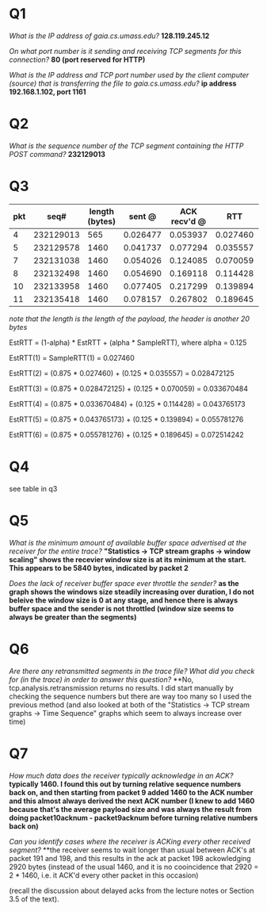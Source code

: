# Q1

*What is the IP address of gaia.cs.umass.edu?* 
**128.119.245.12**

*On what port number is it sending and receiving TCP segments for this connection?* 
**80 (port reserved for HTTP)**

*What is the IP address and TCP port number used by the client computer (source) that is transferring the file to gaia.cs.umass.edu?* 
**ip address 192.168.1.102, port 1161**

# Q2

*What is the sequence number of the TCP segment containing the HTTP POST command?* 
**232129013**

# Q3

| pkt | seq#      | length (bytes) | sent @   | ACK recv'd @ | RTT      | EstRTT      |
|-----|-----------|----------------|----------|--------------|----------|-------------|
| 4   | 232129013 | 565            | 0.026477 | 0.053937     | 0.027460 | 0.027460    |
| 5   | 232129578 | 1460           | 0.041737 | 0.077294     | 0.035557 | 0.028472125 |
| 7   | 232131038 | 1460           | 0.054026 | 0.124085     | 0.070059 | 0.033670484 |
| 8   | 232132498 | 1460           | 0.054690 | 0.169118     | 0.114428 | 0.043765173 |
| 10  | 232133958 | 1460           | 0.077405 | 0.217299     | 0.139894 | 0.055781276 |
| 11  | 232135418 | 1460           | 0.078157 | 0.267802     | 0.189645 | 0.072514242 |

*note that the length is the length of the payload, the header is another 20 bytes*

EstRTT = (1-alpha) * EstRTT + (alpha * SampleRTT), where alpha = 0.125

EstRTT(1) = SampleRTT(1) = 0.027460

EstRTT(2) = (0.875 * 0.027460) + (0.125 * 0.035557) = 0.028472125

EstRTT(3) = (0.875 * 0.028472125) + (0.125 * 0.070059) = 0.033670484

EstRTT(4) = (0.875 * 0.033670484) + (0.125 * 0.114428) = 0.043765173

EstRTT(5) = (0.875 * 0.043765173) + (0.125 * 0.139894) = 0.055781276

EstRTT(6) = (0.875 * 0.055781276) + (0.125 * 0.189645) = 0.072514242

# Q4

see table in q3

# Q5

*What is the minimum amount of available buffer space advertised at the receiver for the entire trace?* 
**"Statistics -> TCP stream graphs -> window scaling" shows the recevier window size is at its minimum at the start. This appears to be 5840 bytes, indicated by packet 2**

*Does the lack of receiver buffer space ever throttle the sender?* 
**as the graph shows the windows size steadily increasing over duration, I do not beleive the window size is 0 at any stage, and hence there is always buffer space and the sender is not throttled (window size seems to always be greater than the segments)**

# Q6

*Are there any retransmitted segments in the trace file? What did you check for (in the trace) in order to answer this question?* 
**No, tcp.analysis.retransmission returns no results. I did start manually by checking the sequence numbers but there are way too many so I used the previous method (and also looked at both of the "Statistics -> TCP stream graphs -> Time Sequence" graphs which seem to always increase over time)

# Q7

*How much data does the receiver typically acknowledge in an ACK?* 
**typically 1460. I found this out by turning relative sequence numbers back on, and then starting from packet 9 added 1460 to the ACK number and this almost always derived the next ACK number (I knew to add 1460 because that's the average payload size and was always the result from doing packet10acknum - packet9acknum before turning relative numbers back on)** 

*Can you identify cases where the receiver is ACKing every other received segment?* 
**the receiver seems to wait longer than usual between ACK's at packet 191 and 198, and this results in the ack at packet 198 ackowledging 2920 bytes (instead of the usual 1460, and it is no cooincidence that 2920 = 2 * 1460, i.e. it ACK'd every other packet in this occasion)

(recall the discussion about delayed acks from the lecture notes or Section 3.5 of the text).
